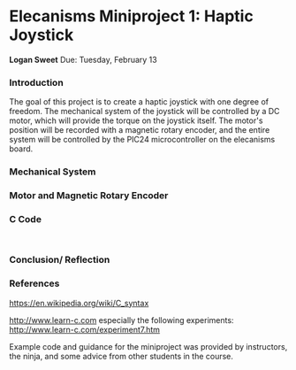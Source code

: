 # Elecanisms Miniproject 1: Haptic Joystick
**Logan Sweet**
Due: Tuesday, February 13

### Introduction ###
The goal of this project is to create a haptic joystick with one degree of freedom. The mechanical system of the joystick will be controlled by a DC motor, which will provide the torque on the joystick itself. The motor's position will be recorded with a magnetic rotary encoder, and the entire system will be controlled by the PIC24 microcontroller on the elecanisms board.

### Mechanical System ###


### Motor and Magnetic Rotary Encoder ###


### C Code ###


```C



```


### Conclusion/ Reflection ###


### References ###

https://en.wikipedia.org/wiki/C_syntax

http://www.learn-c.com
especially the following experiments: 
http://www.learn-c.com/experiment7.htm






Example code and guidance for the miniproject was provided by instructors, the ninja, and some advice from other students in the course.
